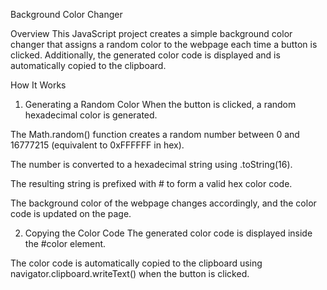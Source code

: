 Background Color Changer

Overview
This JavaScript project creates a simple background color changer that assigns a random color to the webpage each time a button is clicked. Additionally, the generated color code is displayed and is automatically copied to the clipboard.

How It Works
1. Generating a Random Color
When the button is clicked, a random hexadecimal color is generated.

The Math.random() function creates a random number between 0 and 16777215 (equivalent to 0xFFFFFF in hex).

The number is converted to a hexadecimal string using .toString(16).

The resulting string is prefixed with # to form a valid hex color code.

The background color of the webpage changes accordingly, and the color code is updated on the page.

2. Copying the Color Code
The generated color code is displayed inside the #color element.

The color code is automatically copied to the clipboard using navigator.clipboard.writeText() when the button is clicked.

